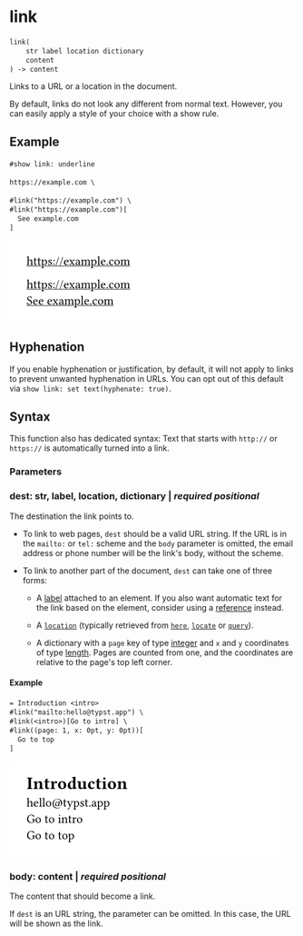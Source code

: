 
# link

```
link(
    str label location dictionary
    content
) -> content
```
Links to a URL or a location in the document.

By default, links do not look any different from normal text. However,
you can easily apply a style of your choice with a show rule.

## Example

<div class="previewed-code">

    #show link: underline

    https://example.com \

    #link("https://example.com") \
    #link("https://example.com")[
      See example.com
    ]

<div class="preview">

![Preview](/assets/9817d02583b839b8c8cae2e2fc58ca7e.png)

</div>

</div>

## Hyphenation

If you enable hyphenation or justification, by default, it will not
apply to links to prevent unwanted hyphenation in URLs. You can opt out
of this default via
<span class="typ-key">`show`</span>` `<span class="typ-func">`link`</span><span class="typ-punct">`:`</span>` `<span class="typ-key">`set`</span>` `<span class="typ-func">`text`</span><span class="typ-punct">`(`</span>`hyphenate`<span class="typ-punct">`:`</span>` `<span class="typ-key">`true`</span><span class="typ-punct">`)`</span>.

## Syntax

This function also has dedicated syntax: Text that starts with `http://`
or `https://` is automatically turned into a link.


### Parameters


### dest: str, label, location, dictionary | _required_ _positional_

The destination the link points to.

- To link to web pages, `dest` should be a valid URL string. If the URL
  is in the `mailto:` or `tel:` scheme and the `body` parameter is
  omitted, the email address or phone number will be the link's body,
  without the scheme.

- To link to another part of the document, `dest` can take one of three
  forms:

  - A [label](/reference/foundations/label/ "label") attached to an
    element. If you also want automatic text for the link based on the
    element, consider using a [reference](/reference/model/ref/)
    instead.

  - A [`location`](/reference/introspection/location/ "`location`")
    (typically retrieved from
    [`here`](/reference/introspection/here/ "`here`"),
    [`locate`](/reference/introspection/locate/ "`locate`") or
    [`query`](/reference/introspection/query/ "`query`")).

  - A dictionary with a `page` key of type
    [integer](/reference/foundations/int/) and `x` and `y` coordinates
    of type [length](/reference/layout/length/ "length"). Pages are
    counted from one, and the coordinates are relative to the page's top
    left corner.


#### Example

<div class="previewed-code">

    = Introduction <intro>
    #link("mailto:hello@typst.app") \
    #link(<intro>)[Go to intro] \
    #link((page: 1, x: 0pt, y: 0pt))[
      Go to top
    ]

<div class="preview">

![Preview](/assets/afe2f0708d82d4ae0eb545a1b6f83c42.png)

</div>

</div>


### body: content | _required_ _positional_

The content that should become a link.

If `dest` is an URL string, the parameter can be omitted. In this case,
the URL will be shown as the link.

